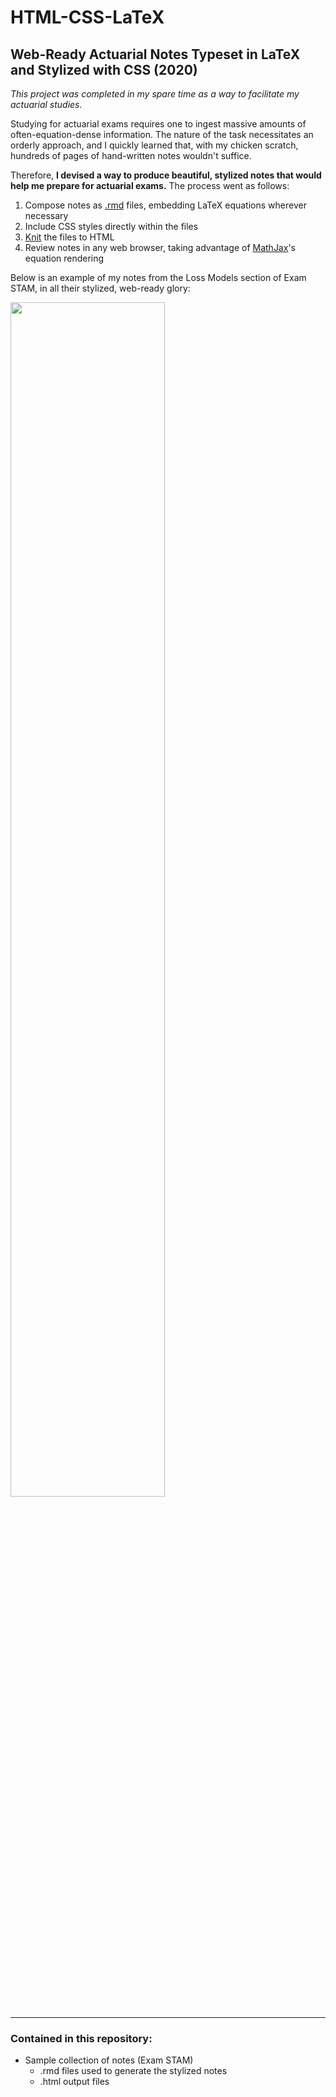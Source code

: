 # HTML-CSS-LaTeX
## Web-Ready Actuarial Notes Typeset in LaTeX and Stylized with CSS (2020)

*This project was completed in my spare time as a way to facilitate my actuarial studies.*

Studying for actuarial exams requires one to ingest massive amounts of often-equation-dense information. The nature of the task necessitates an orderly approach, and I quickly learned that, with my chicken scratch, hundreds of pages of hand-written notes wouldn't suffice.

Therefore, **I devised a way to produce beautiful, stylized notes that would help me prepare for actuarial exams.** The process went as follows:

1) Compose notes as [.rmd](https://rmarkdown.rstudio.com/) files, embedding LaTeX equations wherever necessary
2) Include CSS styles directly within the files 
3) [Knit](https://en.wikipedia.org/wiki/Knitr#:~:text=knitr%20is%20an%20engine%20for,%2C%20AsciiDoc%2C%20and%20reStructuredText%20documents.) the files to HTML
4) Review notes in any web browser, taking advantage of [MathJax](https://www.mathjax.org)'s equation rendering

Below is an example of my notes from the Loss Models section of Exam STAM, in all their stylized, web-ready glory:

<img src = "https://github.com/JosephKnittel/HTML-CSS-LaTeX/blob/main/Images/notes_demo.gif?raw=true" width = 70%>

<hr>

### Contained in this repository:
- Sample collection of notes (Exam STAM)
  - .rmd files used to generate the stylized notes
  - .html output files
